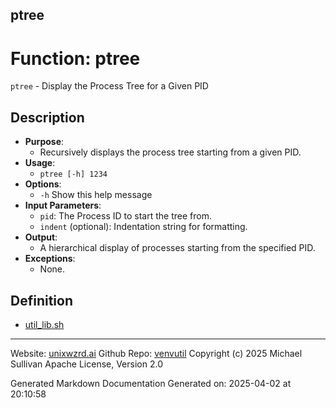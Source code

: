 ## ptree
# Function: ptree
`ptree` - Display the Process Tree for a Given PID
## Description
- **Purpose**:
  - Recursively displays the process tree starting from a given PID.
- **Usage**: 
  - `ptree [-h] 1234`
- **Options**: 
  - `-h`   Show this help message
- **Input Parameters**: 
  - `pid`: The Process ID to start the tree from.
  - `indent` (optional): Indentation string for formatting.
- **Output**: 
  - A hierarchical display of processes starting from the specified PID.
- **Exceptions**: 
  - None.

## Definition 

* [util_lib.sh](../util_lib_sh.md)
---

Website: [unixwzrd.ai](https://unixwzrd.ai)
Github Repo: [venvutil](https://github.com/unixwzrd/venvutil)
Copyright (c) 2025 Michael Sullivan
Apache License, Version 2.0

Generated Markdown Documentation
Generated on: 2025-04-02 at 20:10:58
